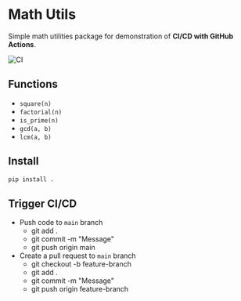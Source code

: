 # Math Utils

Simple math utilities package for demonstration of **CI/CD with GitHub Actions**.

![CI](https://github.com/FranzCastillo/CI-CD-Basic-Math-Package/actions/workflows/ci.yml/badge.svg)

## Functions
- `square(n)`
- `factorial(n)`
- `is_prime(n)`
- `gcd(a, b)`
- `lcm(a, b)`

## Install
```bash
pip install .
```

## Trigger CI/CD
- Push code to `main` branch
  - git add .
  - git commit -m "Message"
  - git push origin main
- Create a pull request to `main` branch
    - git checkout -b feature-branch
    - git add .
    - git commit -m "Message"
    - git push origin feature-branch
